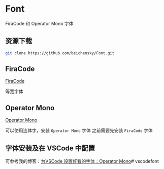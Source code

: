 # Font
FiraCode 和 Operator Mono 字体

## 资源下载
``` bash
git clone https://github.com/beichensky/Font.git
```


## FiraCode
[FiraCode](https://github.com/beichensky/Font/tree/master/FiraCode)

等宽字体


## Operator Mono
[Operator Mono](https://github.com/beichensky/Font/tree/master/Operator%20Mono)

可以使用连体字，安装 `Operator Mono` 字体 之前需要先安装 `FiraCode` 字体


## 字体安装及在 VSCode 中配置
可参考我的博客：[为VSCode 设置好看的字体：Operator Mono](https://blog.csdn.net/zgd826237710/article/details/94137781#_19)# vscodefont
